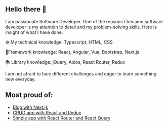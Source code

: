 ## Hello there 👋
I am passionate Software Developer.
One of the reasons I became software developer is my attention to detail and my problem-solving skills. 
Here is insight of what I have done.

⚙️ My technical knowledge:
  Typescript, HTML, CSS
    
🧳Framework knowledge:
  React, Angular, Vue, Bootstrap, Next.js
  
📚 Library knowledge:
  jQuery, Axios, React Router, Redux

I am not afraid to face different challenges and eager to learn something new everyday.
## Most proud of:
  - [Blog with Next.js](https://github.com/lienux2/md-18-blog)
  - [CRUD app with React and Redux](https://github.com/lienux2/MD-17-Redux-Toolkit)
  - [Simple app with React Router and React Query](https://github.com/lienux2/MD-15---React-Router-React-Query)
